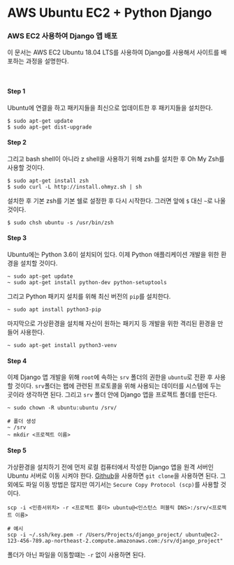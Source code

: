 AWS Ubuntu EC2 + Python Django
================

### AWS EC2 사용하여 Django 앱 배포

이 문서는 AWS EC2 Ubuntu 18.04 LTS를 사용하여 Django를 사용해서 사이트를 배포하는 과정을 설명한다.

<br>

#### Step 1

Ubuntu에 연결을 하고 패키지들을 최신으로 업데이트한 후 패키지들을 설치한다.

    $ sudo apt-get update
    $ sudo apt-get dist-upgrade

#### Step 2

그리고 bash shell이 아니라 z shell을 사용하기 위해 zsh를 설치한 후 Oh My Zsh를 사용할 것이다.

    $ sudo apt-get install zsh
    $ sudo curl -L http://install.ohmyz.sh | sh

설치한 후 기본 zsh를 기본 쉘로 설정한 후 다시 시작한다. 그러면 앞에 `$` 대신 `~`로 나올것이다.

    $ sudo chsh ubuntu -s /usr/bin/zsh 

#### Step 3

Ubuntu에는 Python 3.6이 설치되어 있다. 이제 Python 애플리케이션 개발을 위한 환경을 설치할 것이다.

    ~ sudo apt-get update 
    ~ sudo apt-get install python-dev python-setuptools

그리고 Python 패키지 설치를 위해 최신 버전의 `pip`를 설치한다.

    ~ sudo apt install python3-pip

마지막으로 가상환경을 설치해 자신이 원하는 패키지 등 개발을 위한 격리된 환경을 만들어 사용한다.

    ~ sudo apt-get install python3-venv

#### Step 4

이제 Django 앱 개발을 위해 `root`에 속하는 `srv` 폴더의 권한을 `ubuntu`로 전환 후 사용할 것이다.
`srv`폴더는 왭에 관련된 프로토콜을 위해 사용되는 데이터를 시스템에 두는 곳이라 생각하면 된다. 그리고 `srv` 폴더 안에
Django 앱을 프로젝트 폴더를 만든다.

    ~ sudo chown -R ubuntu:ubuntu /srv/
    
    # 폴더 생성
    ~ /srv
    ~ mkdir <프로젝트 이름>

#### Step 5

가상환경을 설치하기 전에 먼저 로컬 컴퓨터에서 작성한 Django 앱을 원격 서버인 Ubuntu 서버로 이동 시켜야 한다.
[Github](%22https://github.com/%22)을 사용하면 `git clone`을 사용하면 된다. 그 외에도 파일
이동 방법은 많지만 여기서는 `Secure Copy Protocol (scp)`를 사용할 것이다.

    scp -i <인증서위치> -r <프로젝트 폴더> ubuntu@<인스턴스 퍼블릭 DNS>:/srv/<프로젝트 이름>
    
    # 예시
    scp -i ~/.ssh/key.pem -r /Users/Projects/django_project/ ubuntu@ec2-123-456-789.ap-northeast-2.compute.amazonaws.com:/srv/django_project"

폴더가 아닌 파일을 이동할떄는 `-r` 없이 사용하면 된다.
